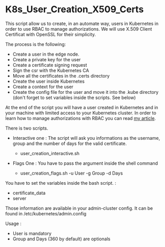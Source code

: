 # K8s_User_Creation_X509_Certs

This script allow us to create, in an automate way, users in Kubernetes in order to use RBAC to manage authorizations.
We will use X.509 Client Certificat with OpenSSL for their simplicity. 

The process is the following:
  * Create a user in the edge node.
  * Create a private key for the user
  * Create a certificate signing request
  * Sign the csr with the Kubernetes CA
  * Move all the certificates in the .certs directory
  * Create the user inside Kubernetes
  * Create a context for the user
  * Create the config file for the user and move it into the .kube directory (don't forget to set variables inside the scripts. See below)
  
At the end of the script you will have a user created in Kubernetes and in your machine with limited access to your Kubernetes cluster. In order to learn how to manage authorizations with RBAC you can read [my article](http://www.adaltas.com/en/?p=7097&preview=true).

There is two scripts.
  * Interactive one : The script will ask you informations as the username, group and the number of days for the valid certificate.
    * user_creation_interactive.sh
    
  * Flags One : You have to pass the argument inside the shell command
    * user_creation_flags.sh -u User -g Group -d Days

You have to set the variables inside the bash script.  :
 * certificate_data
 * server
 
 Those information are available in your admin-cluster config. It can be found in /etc/kubernetes/admin.config

Usage :
 * User is mandatory    
 * Group and Days (360 by default) are optionals


